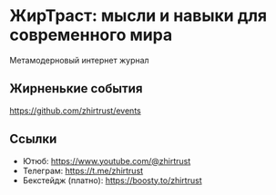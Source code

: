 # ЖирТраст: мысли и навыки для современного мира
Метамодерновый интернет журнал

## Жирненькие события

https://github.com/zhirtrust/events

## Ссылки
- Ютюб: https://www.youtube.com/@zhirtrust
- Телеграм: https://t.me/zhirtrust
- Бекстейдж (платно): https://boosty.to/zhirtrust
